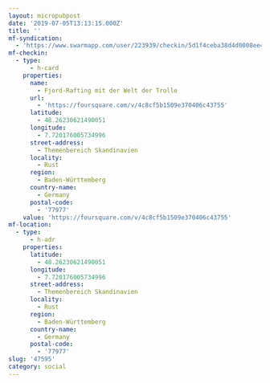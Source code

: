 ```yaml
---
layout: micropubpost
date: '2019-07-05T13:13:15.000Z'
title: ''
mf-syndication:
  - 'https://www.swarmapp.com/user/223939/checkin/5d1f4ceba38d4d0008ee44a8'
mf-checkin:
  - type:
      - h-card
    properties:
      name:
        - Fjord-Rafting mit der Welt der Trolle
      url:
        - 'https://foursquare.com/v/4c8cf5b1509e370406c43755'
      latitude:
        - 48.26230621490051
      longitude:
        - 7.720176005734996
      street-address:
        - Themenbereich Skandinavien
      locality:
        - Rust
      region:
        - Baden-Württemberg
      country-name:
        - Germany
      postal-code:
        - '77977'
    value: 'https://foursquare.com/v/4c8cf5b1509e370406c43755'
mf-location:
  - type:
      - h-adr
    properties:
      latitude:
        - 48.26230621490051
      longitude:
        - 7.720176005734996
      street-address:
        - Themenbereich Skandinavien
      locality:
        - Rust
      region:
        - Baden-Württemberg
      country-name:
        - Germany
      postal-code:
        - '77977'
slug: '47595'
category: social
---
```

